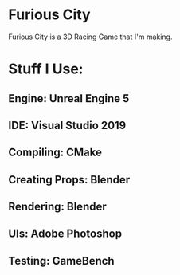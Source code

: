 # Furious City
Furious City is a 3D Racing Game that I'm making.

# Stuff I Use:
## Engine: Unreal Engine 5
## IDE: Visual Studio 2019
## Compiling: CMake
## Creating Props: Blender
## Rendering: Blender
## UIs: Adobe Photoshop
## Testing: GameBench
